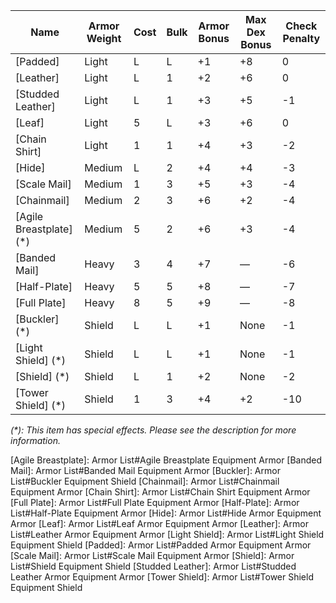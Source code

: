 | Name | Armor Weight | Cost | Bulk | Armor Bonus | Max Dex Bonus | Check Penalty |
|-----|---|--|--|---|---|---|
| [Padded]                | Light  | L | L | +1 | +8   | 0   |
| [Leather]               | Light  | L | 1 | +2 | +6   | 0   |
| [Studded Leather]       | Light  | L | 1 | +3 | +5   | -1  |
| [Leaf]                  | Light  | 5 | L | +3 | +6   | 0   |
| [Chain Shirt]           | Light  | 1 | 1 | +4 | +3   | -2  |
| [Hide]                  | Medium | L | 2 | +4 | +4   | -3  | 
| [Scale Mail]            | Medium | 1 | 3 | +5 | +3   | -4  |
| [Chainmail]             | Medium | 2 | 3 | +6 | +2   | -4  |
| [Agile Breastplate] (*) | Medium | 5 | 2 | +6 | +3   | -4  |
| [Banded Mail]           | Heavy  | 3 | 4 | +7 | —    | -6  |
| [Half-Plate]            | Heavy  | 5 | 5 | +8 | —    | -7  |
| [Full Plate]            | Heavy  | 8 | 5 | +9 | —    | -8  |
| [Buckler] (*)           | Shield | L | L | +1 | None | -1  |
| [Light Shield] (*)      | Shield | L | L | +1 | None | -1  |
| [Shield] (*)            | Shield | L | 1 | +2 | None | -2  |
| [Tower Shield] (*)      | Shield | 1 | 3 | +4 | +2   | -10 |

*(\*): This item has special effects. Please see the description for more information.*

[Agile Breastplate]: Armor List#Agile Breastplate Equipment Armor
[Banded Mail]: Armor List#Banded Mail Equipment Armor
[Buckler]: Armor List#Buckler Equipment Shield
[Chainmail]: Armor List#Chainmail Equipment Armor
[Chain Shirt]: Armor List#Chain Shirt Equipment Armor
[Full Plate]: Armor List#Full Plate Equipment Armor
[Half-Plate]: Armor List#Half-Plate Equipment Armor
[Hide]: Armor List#Hide Armor Equipment Armor
[Leaf]: Armor List#Leaf Armor Equipment Armor
[Leather]: Armor List#Leather Armor Equipment Armor
[Light Shield]: Armor List#Light Shield Equipment Shield
[Padded]: Armor List#Padded Armor Equipment Armor
[Scale Mail]: Armor List#Scale Mail Equipment Armor
[Shield]: Armor List#Shield Equipment Shield
[Studded Leather]: Armor List#Studded Leather Armor Equipment Armor
[Tower Shield]: Armor List#Tower Shield Equipment Shield
